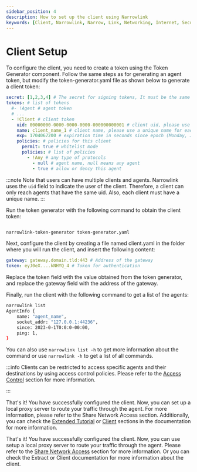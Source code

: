 ```yaml
---
sidebar_position: 4
description: How to set up the client using Narrowlink
keywords: [Client, Narrowlink, Narrow, Link, Networking, Internet, Security, Privacy, Open Source, Self-hosted, Tutorial, How-to, Guide, Nat, Firewall, Proxy, Reverse Proxy, Tunnel]
---
```


# Client Setup

To configure the client, you need to create a token using the Token Generator component. Follow the same steps as for generating an agent token, but modify the token-generator.yaml file as shown below to generate a client token:

```yaml
secret: [1,2,3,4] # The secret for signing tokens, It must be the same as the gateway token secret, it is as byte array
tokens: # list of tokens
  #- !Agent # agent token
  # ...
  - !Client # client token
    uid: 00000000-0000-0000-0000-000000000001 # client uid, please use a unique uid for each user
    name: client_name_1 # client name, please use a unique name for each client (not effective yet)
    exp: 1704067200 # expiration time in seconds since epoch (Monday, January 1, 2024 0:00:00 GMT)
    policies: # policies for this client
      permit: true # whitelist mode
      policies: # list of policies
        - !Any # any type of protocols
          - null # agent name, null means any agent
          - true # allow or dency this agent
```

:::note
Note that users can have multiple clients and agents. Narrowlink uses the `uid` field to indicate the user of the client. Therefore, a client can only reach agents that have the same uid. Also, each client must have a unique name.
:::

Run the token generator with the following command to obtain the client token:

```bash

narrowlink-token-generator token-generator.yaml
```

Next, configure the client by creating a file named client.yaml in the folder where you will run the client, and insert the following content:

```yaml
gateway: gateway.domain.tld:443 # Address of the gateway
token: eyJ0eX....kNHYQ_4 # Token for authentication
```

Replace the token field with the value obtained from the token generator, and replace the gateway field with the address of the gateway.

Finally, run the client with the following command to get a list of the agents:

```bash
narrowlink list
AgentInfo {
    name: "agent_name",
    socket_addr: "127.0.0.1:44236",
    since: 2023-0-1T0:0:0-00:00,
    ping: 1,
}
```

You can also use `narrowlink list -h` to get more information about the command or use `narrowlink -h` to get a list of all commands.

:::info
Clients can be restricted to access specific agents and their destinations by using access control policies. Please refer to the [Access Control](/docs/tutorial-extras/access-control) section for more information.

:::

That's it! You have successfully configured the client. Now, you can set up a local proxy server to route your traffic through the agent. For more information, please refer to the Share Network Access section. Additionally, you can check the [Extended Tutorial](/docs/category/extended-tutorial/) or [Client](/docs/client) sections in the documentation for more information.

That's it! You have successfully configured the client. Now, you can use setup a local proxy server to route your traffic through the agent. Please refer to the [Share Network Access](/docs/tutorial-extras/share-network-access) section for more information. Or you can check the Extract or Client documentation for more information about the client.